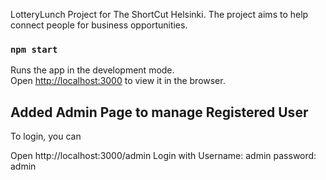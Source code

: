 LotteryLunch Project for The ShortCut Helsinki. The project aims to help connect people for business opportunities. 

### `npm start`

Runs the app in the development mode.<br>
Open [http://localhost:3000](http://localhost:3000) to view it in the browser.

## Added Admin Page to manage Registered User 
To login, you can 

Open http://localhost:3000/admin
Login with Username: admin password: admin
